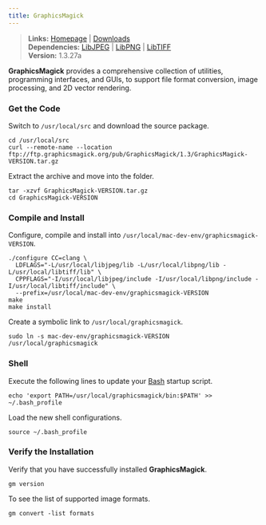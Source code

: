 ```yaml
---
title: GraphicsMagick
---
```


> **Links:** [Homepage](http://www.graphicsmagick.org/) | [Downloads](http://www.graphicsmagick.org/download.html)  
> **Dependencies:** [LibJPEG](/libjpeg/) | [LibPNG](/libpng/) | [LibTIFF](/libtiff/)  
> **Version:** <span id="version">1.3.27a</span>

**GraphicsMagick** provides a comprehensive collection of utilities, programming interfaces, and GUIs, to support file format conversion, image processing, and 2D vector rendering.


### Get the Code

Switch to `/usr/local/src` and download the source package.

	cd /usr/local/src
	curl --remote-name --location ftp://ftp.graphicsmagick.org/pub/GraphicsMagick/1.3/GraphicsMagick-VERSION.tar.gz

Extract the archive and move into the folder.

	tar -xzvf GraphicsMagick-VERSION.tar.gz
	cd GraphicsMagick-VERSION


### Compile and Install

Configure, compile and install into `/usr/local/mac-dev-env/graphicsmagick-VERSION`.

	./configure CC=clang \
	  LDFLAGS="-L/usr/local/libjpeg/lib -L/usr/local/libpng/lib -L/usr/local/libtiff/lib" \
	  CPPFLAGS="-I/usr/local/libjpeg/include -I/usr/local/libpng/include -I/usr/local/libtiff/include" \
	  --prefix=/usr/local/mac-dev-env/graphicsmagick-VERSION
	make
	make install

Create a symbolic link to `/usr/local/graphicsmagick`.

	sudo ln -s mac-dev-env/graphicsmagick-VERSION /usr/local/graphicsmagick


### Shell

Execute the following lines to update your [Bash](http://en.wikipedia.org/wiki/Bash_%28Unix_shell%29) startup script.

	echo 'export PATH=/usr/local/graphicsmagick/bin:$PATH' >> ~/.bash_profile

Load the new shell configurations.

	source ~/.bash_profile


### Verify the Installation

Verify that you have successfully installed **GraphicsMagick**.

	gm version

To see the list of supported image formats.

	gm convert -list formats
